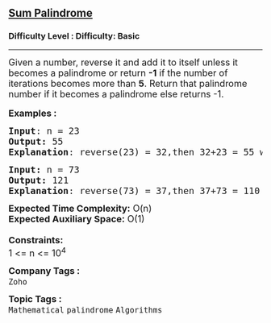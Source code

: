 <h2><a href="https://www.geeksforgeeks.org/problems/sum-palindrome3857/1?page=1&category=Mathematical&difficulty=Basic&status=unsolved&sortBy=submissions">Sum Palindrome</a></h2><h3>Difficulty Level : Difficulty: Basic</h3><hr><div class="problems_problem_content__Xm_eO"><p><span style="font-size: 18px;">Given a number, reverse it and add it to itself unless it becomes a palindrome or return <strong>-1</strong> if the number of iterations becomes more than <strong>5</strong>. R</span><span style="font-size: 18px;">eturn that palindrome number if it becomes a palindrome else returns -1.</span><br><br><span style="font-size: 18px;"><strong>Examples :</strong></span></p>
<pre><span style="font-size: 18px;"><strong>Input</strong>: n = 23<br><strong>Output:</strong> 55&nbsp;<br><strong>Explanation</strong>: reverse(23) = 32,then 32+23 = 55 which is a palindrome. </span>
</pre>
<pre><span style="font-size: 18px;"><strong>Input: </strong>n = 73<br><strong>Output: </strong>121<br><strong>Explanation</strong>: reverse(73) = 37,then 37+73 = 110 which is not a palindrome, again reverse(110)= 011, then 110+11 = 121 which is a palindrome.</span></pre>
<p><span style="font-size: 18px;"><strong>Expected Time Complexity:</strong> O(n)<br><strong>Expected Auxiliary Space:</strong> O(1)<br><br><strong>Constraints:</strong><br>1 &lt;= n &lt;= 10<sup>4</sup></span></p></div><p><span style=font-size:18px><strong>Company Tags : </strong><br><code>Zoho</code>&nbsp;<br><p><span style=font-size:18px><strong>Topic Tags : </strong><br><code>Mathematical</code>&nbsp;<code>palindrome</code>&nbsp;<code>Algorithms</code>&nbsp;